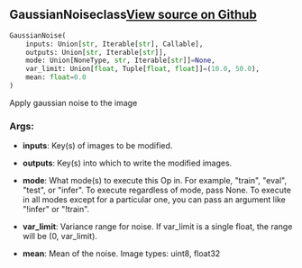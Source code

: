 ## GaussianNoise<span class="tag">class</span><a class="sourcelink" href=https://github.com/fastestimator/fastestimator/blob/r1.0/fastestimator/op/numpyop/univariate/gaussian_noise.py/#L22-L46>View source on Github</a>
```python
GaussianNoise(
	inputs: Union[str, Iterable[str], Callable],
	outputs: Union[str, Iterable[str]],
	mode: Union[NoneType, str, Iterable[str]]=None,
	var_limit: Union[float, Tuple[float, float]]=(10.0, 50.0),
	mean: float=0.0
)
```
Apply gaussian noise to the image


<h3>Args:</h3>


* **inputs**: Key(s) of images to be modified.

* **outputs**: Key(s) into which to write the modified images.

* **mode**: What mode(s) to execute this Op in. For example, "train", "eval", "test", or "infer". To execute regardless of mode, pass None. To execute in all modes except for a particular one, you can pass an argument like "!infer" or "!train".

* **var_limit**: Variance range for noise. If var_limit is a single float, the range will be (0, var_limit).

* **mean**: Mean of the noise. Image types: uint8, float32

